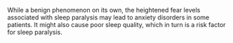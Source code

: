 While a benign phenomenon on its own, the heightened fear levels associated with sleep paralysis may lead to anxiety disorders in some patients. It might also cause poor sleep quality, which in turn is a risk factor for sleep paralysis.